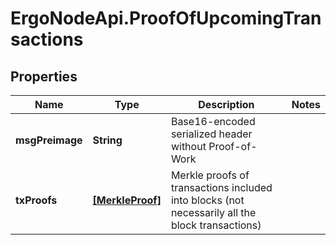 # ErgoNodeApi.ProofOfUpcomingTransactions

## Properties

Name | Type | Description | Notes
------------ | ------------- | ------------- | -------------
**msgPreimage** | **String** | Base16-encoded serialized header without Proof-of-Work | 
**txProofs** | [**[MerkleProof]**](MerkleProof.md) | Merkle proofs of transactions included into blocks (not necessarily all the block transactions) | 



